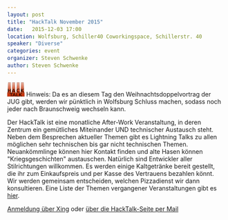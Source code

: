 ```yaml
---
layout: post
title: "HackTalk November 2015"
date:   2015-12-03 17:00
location: Wolfsburg, Schiller40 Coworkingspace, Schillerstr. 40
speaker: "Diverse" 
categories: event
organizer: Steven Schwenke
author: Steven Schwenke
---
```

<img src="/assets/HackTalk_logo_small.png" class="speaker" />
Hinweis: Da es an diesem Tag den Weihnachtsdoppelvortrag der JUG gibt, werden wir pünktlich in Wolfsburg Schluss machen, sodass noch jeder nach Braunschweig wechseln kann.

Der HackTalk ist eine monatliche After-Work Veranstaltung, in deren Zentrum ein gemütliches Miteinander UND technischer Austausch steht. Neben dem Besprechen aktueller Themen gibt es Lightning Talks zu allen möglichen sehr technischen bis gar nicht technischen Themen. Neuankömmlinge können hier Kontakt finden und alte Hasen können "Kriegsgeschichten" austauschen. Natürlich sind Entwickler aller Stilrichtungen willkommen. Es werden einige Kaltgetränke bereit gestellt, die ihr zum Einkaufspreis und per Kasse des Vertrauens bezahlen könnt. Wir werden gemeinsam entscheiden, welchen Pizzadienst wir dann konsultieren. Eine Liste der Themen vergangener Veranstaltungen gibt es [hier](http://hackcamp-wolfsburg.de/vergangeneVeranstaltungen).

[Anmeldung über Xing](https://www.xing.com/events/hacktalk-wolfsburg-1607083) oder [über die HackTalk-Seite per Mail](http://hackcamp-wolfsburg.de/kontaktUndAnmeldung) 